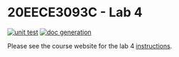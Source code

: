 # 20EECE3093C - Lab 4

[![unit test](https://github.com/rsoni89/lab-4-rsoni89/actions/workflows/ci-pytest.yaml/badge.svg?event=push)](https://github.com/TODO-1/TODO-2/actions/workflows/ci-pytest.yaml)
[![doc generation](https://github.com/rsoni89/lab-4-rsoni89/actions/workflows/ci-sphinx.yaml/badge.svg?event=push)](https://github.com/TODO-3/TODO-4/actions/workflows/ci-sphinx.yaml)

Please see the course website for the lab 4 [instructions](https://20eece3093c-24ss.github.io/graded_artifacts/lab_assignments/lab_4.html).
